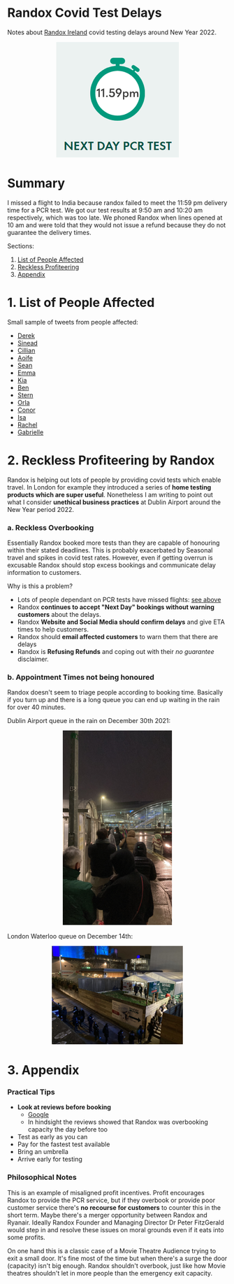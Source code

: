 # Randox Covid Test Delays
Notes about [Randox Ireland](https://booking.randox.ie/) covid testing delays around New Year 2022.
<p align="center">
  <img src="https://github.com/FergM/chronological-blog/blob/main/2022/images/2022-01-01_Randox_Next_Day_Covid_Test.PNG" />
</p>

# Summary
I missed a flight to India because randox failed to meet the 11:59 pm delivery time for a PCR test. We got our test results at 9:50 am and 10:20 am respectively, which was too late. We phoned Randox when lines opened at 10 am and were told that they would not issue a refund because they do not guarantee the delivery times.

Sections:
1. [List of People Affected](#list-of-people-affected)
2. [Reckless Profiteering](#reckless-profiteering-by-randox)
3. [Appendix](#appendix)

# 1. List of People Affected
Small sample of tweets from people affected:
* [Derek](https://twitter.com/andrewsderek/status/1477153966001688576?s=20)
* [Sinead](https://twitter.com/cineadsronin/status/1476692315615993858?s=20)
* [Cillian](https://twitter.com/Cilliandesmond/status/1477202040505909251?s=20)
* [Aoife](https://twitter.com/cliffy0701/status/1477233857451761668?s=20)
* [Sean](https://twitter.com/SeanEMacFadden1/status/1477234455869857798?s=20)
* [Emma](https://twitter.com/emmagal37422778/status/1476530888724955142?s=20)
* [Kia](https://twitter.com/KiaAbdullah/status/1477219379452555267?s=20)
* [Ben](https://twitter.com/BenRaff68003426/status/1477154938111287296?s=20)
* [Stern](https://twitter.com/mrboombasssstic/status/1476677860618350593?s=20)
* [Orla](https://twitter.com/ocliffo/status/1477226408971751427?s=20)
* [Conor](https://twitter.com/ConorCourtenay/status/1477233822580326406?s=20)
* [Isa](https://twitter.com/IsaGlancy/status/1477070557984305154?s=20)
* [Rachel](https://twitter.com/RachelH931/status/1477162096362246148?s=20)
* [Gabrielle](https://twitter.com/gabbiecurran/status/1476562849145274372?s=20)


# 2. Reckless Profiteering by Randox
Randox is helping out lots of people by providing covid tests which enable travel. In London for example they introduced a series of **home testing products which are super useful**. Nonetheless I am writing to point out what I consider **unethical business practices** at Dublin Airport around the New Year period 2022.

### **a. Reckless Overbooking**
Essentially Randox booked more tests than they are capable of honouring within their stated deadlines. This is probably exacerbated by Seasonal travel and spikes in covid test rates. However, even if getting overrun is excusable Randox should stop excess bookings and communicate delay information to customers.

Why is this a problem?
* Lots of people dependant on PCR tests have missed flights: [see above](#list-of-people-affected)
* Randox **continues to accept "Next Day" bookings without warning customers** about the delays.
* Randox **Website and Social Media should confirm delays** and give ETA times to help customers.
* Randox should **email affected customers** to warn them that there are delays
* Randox is **Refusing Refunds** and coping out with their *no guarantee* disclaimer.


### b. Appointment Times not being honoured
Randox doesn't seem to triage people according to booking time. Basically if you turn up and there is a long queue you can end up waiting in the rain for over 40 minutes.

Dublin Airport queue in the rain on December 30th 2021:
<p align="center">
  <img src="https://github.com/FergM/chronological-blog/blob/main/2022/images/2021-12-30_Randox_Dublin_Airport.jpg" width="250"/>
</p>

London Waterloo queue on December 14th:
<p align="center">
  <img src="https://github.com/FergM/chronological-blog/blob/main/2022/images/2021-12-14_Randox_London_Waterloo.jpg" width="300"/>
</p>

# 3. Appendix
### Practical Tips
* **Look at reviews before booking**
    * [Google](https://www.google.com/search?q=randox+dublin+airport)
    * In hindsight the reviews showed that Randox was overbooking capacity the day before too
* Test as early as you can
* Pay for the fastest test available
* Bring an umbrella
* Arrive early for testing

### Philosophical Notes
This is an example of misaligned profit incentives. Profit encourages Randox to provide the PCR service, but if they overbook or provide poor customer service there's **no recourse for customers** to counter this in the short term. Maybe there's a merger opportunity between Randox and Ryanair. Ideally Randox Founder and Managing Director Dr Peter FitzGerald would step in and resolve these issues on moral grounds even if it eats into some profits.

On one hand this is a classic case of a Movie Theatre Audience trying to exit a small door. It's fine most of the time but when there's a surge the door (capacity) isn't big enough. Randox shouldn't overbook, just like how Movie theatres shouldn't let in more people than the emergency exit capacity.
